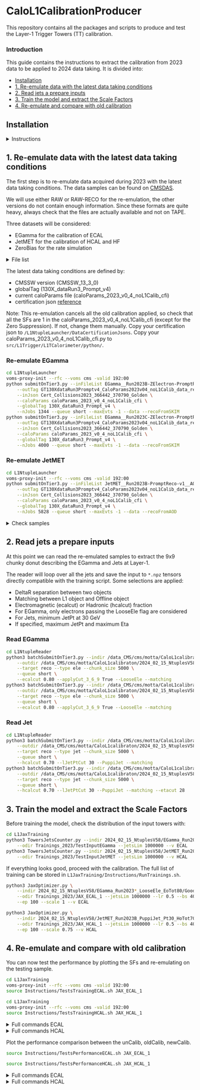 # CaloL1CalibrationProducer

This repository contains all the packages and scripts to produce and test the Layer-1 Trigger Towers (TT) calibration.

### Introduction

This guide contains the instructions to extract the calibration from 2023 data to be applied to 2024 data taking.
It is divided into:
- [Installation](#introduction)
- [1. Re-emulate data with the latest data taking conditions](#1-re-emulate-data-with-the-latest-data-taking-conditions)
- [2. Read jets a prepare inputs](#2-read-jets-a-prepare-inputs)
- [3. Train the model and extract the Scale Factors](#3-train-the-model-and-extract-the-scale-factors)
- [4. Re-emulate and compare with old calibration](#4-re-emulate-and-compare-with-old-calibration)

## Installation

<details>
<summary>Instructions</summary>

```bash
cmsrel CMSSW_13_3_0
cd CMSSW_13_3_0/src
cmsenv
git cms-init
git cms-addpkg L1Trigger/L1TCalorimeter
git cms-addpkg L1Trigger/L1TNtuples
git cms-addpkg L1Trigger/Configuration
git cms-addpkg L1Trigger/L1TGlobal
git cms-addpkg L1Trigger/L1TCommon
git cms-addpkg L1Trigger/L1TZDC
mkdir L1Trigger/L1TZDC/data
cd L1Trigger/L1TZDC/data
wget https://raw.githubusercontent.com/cms-data/L1Trigger-L1TCalorimeter/master/zdcLUT_HI_v0_1.txt
cd -
git clone https://github.com/cms-l1t-offline/L1Trigger-L1TCalorimeter.git L1Trigger/L1TCalorimeter/data
git clone git@github.com:elenavernazza/CaloL1CalibrationProducer.git
git cms-checkdeps -A -a
scram b -j 8 
cd CaloL1CalibrationProducer
```
</details>

## 1. Re-emulate data with the latest data taking conditions

The first step is to re-emulate data acquired during 2023 with the latest data taking conditions.
The data samples can be found on [CMSDAS](https://cmsweb.cern.ch/das/).

We will use either RAW or RAW-RECO for the re-emulation, the other versions do not contain enough information.
Since these formats are quite heavy, always check that the files are actually available and not on TAPE.

Three datasets will be considered:
- EGamma for the calibration of ECAL
- JetMET for the calibration of HCAL and HF
- ZeroBias for the rate simulation

<details>
<summary>File list</summary>

Once the list of files for the three datasets is finalized, copy the list to a txt file inside the `L1NtupleLauncher/inputFiles` folder.

- EGamma

```bash
dasgoclient --query=="file dataset=/EGamma0/Run2023B-ZElectron-PromptReco-v1/RAW-RECO" >> L1NtupleLauncher/inputFiles/EGamma__Run2023B-ZElectron-PromptReco-v1__RAW-RECO.txt
dasgoclient --query=="file dataset=/EGamma1/Run2023B-ZElectron-PromptReco-v1/RAW-RECO" >> L1NtupleLauncher/inputFiles/EGamma__Run2023B-ZElectron-PromptReco-v1__RAW-RECO.txt

dasgoclient --query=="file dataset=/EGamma0/Run2023C-ZElectron-PromptReco-v4/RAW-RECO" >> L1NtupleLauncher/inputFiles/EGamma__Run2023C-ZElectron-PromptReco-v4__RAW-RECO.txt
dasgoclient --query=="file dataset=/EGamma1/Run2023C-ZElectron-PromptReco-v4/RAW-RECO" >> L1NtupleLauncher/inputFiles/EGamma__Run2023C-ZElectron-PromptReco-v4__RAW-RECO.txt

dasgoclient --query=="file dataset=/EGamma0/Run2023D-ZElectron-PromptReco-v2/RAW-RECO" >> L1NtupleLauncher/inputFiles/EGamma__Run2023D-ZElectron-PromptReco-v2__RAW-RECO.txt
dasgoclient --query=="file dataset=/EGamma1/Run2023D-ZElectron-PromptReco-v2/RAW-RECO" >> L1NtupleLauncher/inputFiles/EGamma__Run2023D-ZElectron-PromptReco-v2__RAW-RECO.txt
```

- JetMET

```bash
dasgoclient --query=="file dataset=/JetMET0/Run2023B-PromptReco-v1/AOD" >> L1NtupleLauncher/inputFiles/JetMET__Run2023B-PromptReco-v1__AOD.txt
dasgoclient --query=="file dataset=/JetMET1/Run2023B-PromptReco-v1/AOD" >> L1NtupleLauncher/inputFiles/JetMET__Run2023B-PromptReco-v1__AOD.txt

dasgoclient --query=="file dataset=/JetMET0/Run2023C-PromptReco-v4/AOD" >> L1NtupleLauncher/inputFiles/JetMET__Run2023C-PromptReco-v4__AOD.txt
dasgoclient --query=="file dataset=/JetMET1/Run2023C-PromptReco-v4/AOD" >> L1NtupleLauncher/inputFiles/JetMET__Run2023C-PromptReco-v4__AOD.txt

dasgoclient --query=="file dataset=/JetMET0/Run2023D-PromptReco-v2/AOD" >> L1NtupleLauncher/inputFiles/JetMET__Run2023D-PromptReco-v2__AOD.txt
dasgoclient --query=="file dataset=/JetMET1/Run2023D-PromptReco-v2/AOD" >> L1NtupleLauncher/inputFiles/JetMET__Run2023D-PromptReco-v2__AOD.txt
```

- ZeroBias

```bash
dasgoclient --query=="file dataset=/EphemeralZeroBias0/Run2023D-v1/RAW" >> L1NtupleLauncher/inputFiles/EphemeralZeroBias__Run2023D-v1__RAW.txt
```

To check the availability of samples, use:

```bash
python3 FindAvalibaleFiles.py --sample /EGamma0/Run2023B-ZElectron-PromptReco-v1/RAW-RECO --txt EGamma__Run2023B-ZElectron-PromptReco-v1__RAW-RECO
python3 FindAvalibaleFiles.py --sample /EGamma1/Run2023B-ZElectron-PromptReco-v1/RAW-RECO --txt EGamma__Run2023B-ZElectron-PromptReco-v1__RAW-RECO
python3 FindAvalibaleFiles.py --sample /JetMET0/Run2023B-PromptReco-v1/AOD --txt JetMET__Run2023B-PromptReco-v1__AOD
python3 FindAvalibaleFiles.py --sample /JetMET1/Run2023B-PromptReco-v1/AOD --txt JetMET__Run2023B-PromptReco-v1__AOD
```

The EraD samples will be used for the performance evaluation (~30 files are enough):
```bash
python3 FindAvalibaleFiles.py --sample /EGamma0/Run2023B-ZElectron-PromptReco-v1/RAW-RECO --txt EGamma__Run2023D-ZElectron-PromptReco-v2__RAW-RECO_test # All but took 30
python3 FindAvalibaleFiles.py --sample /JetMET0/Run2023D-PromptReco-v2/AOD --txt JetMET__Run2023D-PromptReco-v2__AOD # 29
python3 FindAvalibaleFiles.py --sample /EphemeralZeroBias0/Run2023D-v1/RAW --txt EphemeralZeroBias__Run2023D-v1__RAW_test # All but took 30
```

</details>

The latest data taking conditions are defined by:
- CMSSW version (CMSSW_13_3_0)
- globalTag (130X_dataRun3_Prompt_v4)
- current caloParams file (caloParams_2023_v0_4_noL1Calib_cfi)
- certification json [reference](https://cms-service-dqmdc.web.cern.ch/CAF/certification/Collisions23/PromptReco/Cert_Collisions2023_366442_370790_Golden.json)

Note: This re-emulation cancels all the old calibration applied, so check that all the SFs are 1 in the caloParams_2023_v0_4_noL1Calib_cfi (except for the Zero Suppression). If not, change them manually.
Copy your certification json to `/L1NtupleLauncher/DataCertificationJsons`.
Copy your caloParams_2023_v0_4_noL1Calib_cfi.py to `src/L1Trigger/L1TCalorimeter/python/`.

### Re-emulate EGamma

```bash
cd L1NtupleLauncher
voms-proxy-init --rfc --voms cms -valid 192:00
python submitOnTier3.py --inFileList EGamma__Run2023B-ZElectron-PromptReco-v1__RAW-RECO \
    --outTag GT130XdataRun3Promptv4_CaloParams2023v04_noL1Calib_data_reco_json \
    --inJson Cert_Collisions2023_366442_370790_Golden \
    --caloParams caloParams_2023_v0_4_noL1Calib_cfi \
    --globalTag 130X_dataRun3_Prompt_v4 \
    --nJobs 1344 --queue short --maxEvts -1 --data --recoFromSKIM
python submitOnTier3.py --inFileList EGamma__Run2023C-ZElectron-PromptReco-v4__RAW-RECO \
    --outTag GT130XdataRun3Promptv4_CaloParams2023v04_noL1Calib_data_reco_json \
    --inJson Cert_Collisions2023_366442_370790_Golden \
    --caloParams caloParams_2023_v0_4_noL1Calib_cfi \
    --globalTag 130X_dataRun3_Prompt_v4 \
    --nJobs 4000 --queue short --maxEvts -1 --data --recoFromSKIM
```

### Re-emulate JetMET

```bash
cd L1NtupleLauncher
voms-proxy-init --rfc --voms cms -valid 192:00
python submitOnTier3.py --inFileList JetMET__Run2023B-PromptReco-v1__AOD \
    --outTag GT130XdataRun3Promptv4_CaloParams2023v04_noL1Calib_data_reco_json \
    --inJson Cert_Collisions2023_366442_370790_Golden \
    --caloParams caloParams_2023_v0_4_noL1Calib_cfi \
    --globalTag 130X_dataRun3_Prompt_v4 \
    --nJobs 5828 --queue short --maxEvts -1 --data --recoFromAOD
```

<!-- ### Re-emulate data ZeroBias

```bash
cd L1NtupleLauncher
voms-proxy-init --rfc --voms cms -valid 192:00

python submitOnTier3.py --inFileList EphemeralZeroBias__Run2023D-v1__Run369870__RAW \
    --outTag GT130XdataRun3Promptv4_CaloParams2023v04_noL1Calib_data \
    --inJson Cert_Collisions2023_366442_370790_Golden \
    --caloParams caloParams_2023_v0_4_noL1Calib_cfi \
    --globalTag 130X_dataRun3_Prompt_v4 \
    --nJobs 772 --queue short --maxEvts -1 --data
``` -->

<details>
<summary>Check samples</summary>

Since many files are on TAPE, some jobs will fail due to error opening the file.
To only select the good files and eventually resubmit non-finished jobs use:

```bash
python3 resubmit_Unfinished.py /data_CMS/cms/motta/CaloL1calibraton/L1NTuples/EGamma__Run2023B-ZElectron-PromptReco-v1__RAW-RECO__GT130XdataRun3Promptv4_CaloParams2023v04_noL1Calib_data_reco_json
python3 resubmit_Unfinished.py /data_CMS/cms/motta/CaloL1calibraton/L1NTuples/EGamma__Run2023C-ZElectron-PromptReco-v4__RAW-RECO__GT130XdataRun3Promptv4_CaloParams2023v04_noL1Calib_data_reco_json
```
```bash
python3 resubmit_Unfinished.py /data_CMS/cms/motta/CaloL1calibraton/L1NTuples/JetMET__Run2023B-PromptReco-v1__AOD__GT130XdataRun3Promptv4_CaloParams2023v04_noL1Calib_data_reco_json
```

You can plot the re-emulated samples using:

```bash
cd L1Plotting
python3 resolutions.py --indir EGamma__Run2023B-ZElectron-PromptReco-v1__RAW-RECO__GT130XdataRun3Promptv4_CaloParams2023v04_noL1Calib_data_reco_json/GoodNtuples \
 --outdir 2024_02_15_NtuplesV58/TestInput_EGamma2023B --label EGamma_data_reco --reco --nEvts 50000 --target ele \
 --raw --LooseEle --do_EoTot --tag _LooseEle_50K_Raw
```
```bash
python3 resolutions.py --indir JetMET__Run2023B-PromptReco-v1__AOD__GT130XdataRun3Promptv4_CaloParams2023v04_noL1Calib_data_reco_json/GoodNtuples \
 --outdir 2024_02_15_NtuplesV58/TestInput_JetMET2023B --label Jet_data_reco --reco --nEvts 50000 --target jet \
 --raw --PuppiJet --jetPtcut 30 --do_HoTot --tag _PuppiJet_50K_Pt30_Raw
```

</details>

## 2. Read jets a prepare inputs

At this point we can read the re-emulated samples to extract the 9x9 chunky donut describing the EGamma and Jets at Layer-1.

The reader will loop over all the jets and save the input to `*.npz` tensors directly compatible with the training script.
Some selections are applied:
- DeltaR separation between two objects
- Matching between L1 object and Offline object
- Electromagnetic (ecalcut) or Hadronic (hcalcut) fraction
- For EGamma, only electrons passing the LooseEle flag are considered
- For Jets, minimum JetPt at 30 GeV
- If specified, maximum JetPt and maximum Eta 

### Read EGamma

```bash
cd L1NtupleReader
python3 batchSubmitOnTier3.py --indir /data_CMS/cms/motta/CaloL1calibraton/L1NTuples/EGamma__Run2023B-ZElectron-PromptReco-v1__RAW-RECO__GT130XdataRun3Promptv4_CaloParams2023v04_noL1Calib_data_reco_json/GoodNtuples \
    --outdir /data_CMS/cms/motta/CaloL1calibraton/2024_02_15_NtuplesV58/EGamma_Run2023B_LooseEle_EoTot80 \
    --target reco --type ele --chunk_size 5000 \
    --queue short \
    --ecalcut 0.80 --applyCut_3_6_9 True --LooseEle --matching
python3 batchSubmitOnTier3.py --indir /data_CMS/cms/motta/CaloL1calibraton/L1NTuples/EGamma__Run2023C-ZElectron-PromptReco-v4__RAW-RECO__GT130XdataRun3Promptv4_CaloParams2023v04_noL1Calib_data_reco_json/GoodNtuples \
    --outdir /data_CMS/cms/motta/CaloL1calibraton/2024_02_15_NtuplesV58/EGamma_Run2023C_LooseEle_EoTot80 \
    --target reco --type ele --chunk_size 5000 \
    --queue short \
    --ecalcut 0.80 --applyCut_3_6_9 True --LooseEle --matching
```

### Read Jet

```bash
cd L1NtupleReader
python3 batchSubmitOnTier3.py --indir /data_CMS/cms/motta/CaloL1calibraton/L1NTuples/JetMET__Run2023B-PromptReco-v1__AOD__GT130XdataRun3Promptv4_CaloParams2023v04_noL1Calib_data_reco_json/GoodNtuples \
    --outdir /data_CMS/cms/motta/CaloL1calibraton/2024_02_15_NtuplesV58/JetMET_Run2023B_PuppiJet_Pt30_HoTot70 \
    --target reco --type jet --chunk_size 5000 \
    --queue short \
    --hcalcut 0.70 --lJetPtCut 30 --PuppiJet --matching
python3 batchSubmitOnTier3.py --indir /data_CMS/cms/motta/CaloL1calibraton/L1NTuples/JetMET__Run2023B-PromptReco-v1__AOD__GT130XdataRun3Promptv4_CaloParams2023v04_noL1Calib_data_reco_json/GoodNtuples \
    --outdir /data_CMS/cms/motta/CaloL1calibraton/2024_02_15_NtuplesV58/JetMET_Run2023B_PuppiJet_BarrelEndcap_Pt30_HoTot70 \
    --target reco --type jet --chunk_size 5000 \
    --queue short \
    --hcalcut 0.70 --lJetPtCut 30 --PuppiJet --matching --etacut 28
```

## 3. Train the model and extract the Scale Factors

Before training the model, check the distribution of the input towers with:

```bash
cd L1JaxTraining
python3 TowersJetsCounter.py --indir 2024_02_15_NtuplesV58/EGamma_Run2023*_LooseEle_EoTot80/GoodNtuples/tensors \
    --odir Trainings_2023/TestInputEGamma --jetsLim 1000000 --v ECAL
python3 TowersJetsCounter.py --indir 2024_02_15_NtuplesV58/JetMET_Run2023B_PuppiJet_Pt30_HoTot70/GoodNtuples/tensors \
    --odir Trainings_2023/TestInputJetMET --jetsLim 1000000 --v HCAL
```

<!-- python3 TowersJetsCounter.py --indir 2024_02_15_NtuplesV58/JetMET_Run2023B_PuppiJet_BarrelEndcap_Pt30_HoTot70/GoodNtuples/tensors \
    --odir Trainings_2023/TestInputJetMET_BarrelEndcap --jetsLim 1000000 -->

If everything looks good, proceed with the calibration. The full list of training can be stored in `L1JaxTraining/Instructions/RunTrainings.sh`.

```bash
python3 JaxOptimizer.py \
    --indir 2024_02_15_NtuplesV58/EGamma_Run2023*_LooseEle_EoTot80/GoodNtuples/tensors \
    --odir Trainings_2023/JAX_ECAL_1 --jetsLim 1000000 --lr 0.5 --bs 4096 \
    --ep 100 --scale 1 --v ECAL
```
```bash
python3 JaxOptimizer.py \
    --indir 2024_02_15_NtuplesV58/JetMET_Run2023B_PuppiJet_Pt30_HoTot70/GoodNtuples/tensors \
    --odir Trainings_2023/JAX_HCAL_1 --jetsLim 1000000 --lr 0.5 --bs 4096 \
    --ep 100 --scale 0.75 --v HCAL
```

## 4. Re-emulate and compare with old calibration

You can now test the performance by plotting the SFs and re-emulating on the testing sample.

```bash
cd L1JaxTraining
voms-proxy-init --rfc --voms cms -valid 192:00
source Instructions/TestsTrainingECAL.sh JAX_ECAL_1
```
```bash
cd L1JaxTraining
voms-proxy-init --rfc --voms cms -valid 192:00
source Instructions/TestsTrainingHCAL.sh JAX_HCAL_1
```

<details>
<summary>Full commands ECAL</summary>

#### Testing

```bash
cd L1JaxTraining
voms-proxy-init --rfc --voms cms -valid 192:00
python3 SFPlots.py --indir Trainings_2023/JAX_ECAL_1 --v ECAL
python3 ProduceCaloParams.py --name caloParams_2023_JAX_ECAL_1_newCalib_cfi \
 --ECAL Trainings_2023/JAX_ECAL_1/ScaleFactors_ECAL.csv \
 --base caloParams_2023_v0_4_noL1Calib_cfi.py

python3 RDF_ResolutionFast.py --indir EGamma__Run2023D-ZElectron-PromptReco-v2__RAW-RECO__GT130XdataRun3Promptv4_CaloParams2023v04_noL1Calib_data_reco_json/GoodNtuples \
 --reco --target ele --do_EoTot --raw --LooseEle --nEvts 100000 --no_plot \
 --ECALcalib --caloParam caloParams_2023_JAX_ECAL_1_newCalib_cfi.py --outdir Trainings_2023/JAX_ECAL_1/NtuplesVnew

python3 RDF_ResolutionFast.py --indir EGamma__Run2023D-ZElectron-PromptReco-v2__RAW-RECO__GT130XdataRun3Promptv4_CaloParams2023v04_noL1Calib_data_reco_json/GoodNtuples \
 --reco --target ele --do_EoTot --raw --LooseEle --nEvts 100000 --no_plot \
 --ECALcalib --caloParam caloParams_2023_v0_4_cfi.py \
 --outdir Trainings_2023/JAX_ECAL_0/NtuplesVold

python3 RDF_ResolutionFast.py --indir EGamma__Run2023D-ZElectron-PromptReco-v2__RAW-RECO__GT130XdataRun3Promptv4_CaloParams2023v04_noL1Calib_data_reco_json/GoodNtuples \
 --reco --target ele --do_EoTot --raw --LooseEle --nEvts 100000 --no_plot \
 --ECALcalib --caloParam caloParams_2023_v0_4_noL1Calib_cfi.py \
 --outdir Trainings_2023/JAX_ECAL_0/NtuplesVunc

python3 comparisonPlotsFast.py --indir Trainings_2023/JAX_ECAL_1/NtuplesVnew --target ele --reco \
 --old Trainings_2023/JAX_ECAL_0/NtuplesVold --unc Trainings_2023/JAX_ECAL_0/NtuplesVunc \
 --do_EoTot --doRate False --doTurnOn False
```

#### Submit re-emulation

```bash
cd L1NtupleLauncher
voms-proxy-init --rfc --voms cms -valid 192:00
python3 submitOnTier3.py --inFileList EphemeralZeroBias__Run2023D-v1__Run369870__RAW \
    --outTag GT130XdataRun3Promptv4_CaloParams2023v04_noL1Calib_data \
    --nJobs 30 --queue short --maxEvts 5000 \
    --globalTag 130X_dataRun3_Prompt_v4 --data \
    --caloParams caloParams_2023_v0_4_noL1Calib_cfi
python3 submitOnTier3.py --inFileList EphemeralZeroBias__Run2023D-v1__Run369870__RAW \
    --outTag GT130XdataRun3Promptv4_CaloParams2023v04_data \
    --nJobs 30 --queue short --maxEvts 5000 \
    --globalTag 130X_dataRun3_Prompt_v4 --data \
    --caloParams caloParams_2023_v0_4_cfi
python3 submitOnTier3.py --inFileList EphemeralZeroBias__Run2023D-v1__Run369870__RAW \
 --outTag GT130XdataRun3Promptv4_CaloParams2023JAX_ECAL_1_data \
 --nJobs 30 --queue short --maxEvts 5000 \
 --globalTag 130X_dataRun3_Prompt_v4 --data \
 --caloParams caloParams_2023_JAX_ECAL_1_newCalib_cfi

python submitOnTier3.py --inFileList EGamma__Run2023D-ZElectron-PromptReco-v2__RAW-RECO \
    --outTag GT130XdataRun3Promptv4_CaloParams2023v04_noL1Calib_data_reco_json \
    --inJson Cert_Collisions2023_366442_370790_Golden \
    --globalTag 130X_dataRun3_Prompt_v4 \
    --nJobs 300 --queue short --maxEvts -1 --data --recoFromSKIM \
    --caloParams caloParams_2023_v0_4_noL1Calib_cfi
python submitOnTier3.py --inFileList EGamma__Run2023D-ZElectron-PromptReco-v2__RAW-RECO \
    --outTag GT130XdataRun3Promptv4_CaloParams2023v04_data_reco_json \
    --inJson Cert_Collisions2023_366442_370790_Golden \
    --globalTag 130X_dataRun3_Prompt_v4 \
    --nJobs 300 --queue short --maxEvts -1 --data --recoFromSKIM \
    --caloParams caloParams_2023_v0_4_cfi
python submitOnTier3.py --inFileList EGamma__Run2023D-ZElectron-PromptReco-v2__RAW-RECO \
    --outTag GT130XdataRun3Promptv4_CaloParams2023JAX_ECAL_1_data_reco_json \
    --inJson Cert_Collisions2023_366442_370790_Golden \
    --globalTag 130X_dataRun3_Prompt_v4 \
    --nJobs 300 --queue short --maxEvts -1 --data --recoFromSKIM \
    --caloParams caloParams_2023_JAX_ECAL_1_newCalib_cfi
```

#### Select good files

```bash
python3 resubmit_Unfinished.py /data_CMS/cms/motta/CaloL1calibraton/L1NTuples/EGamma__Run2023D-ZElectron-PromptReco-v2__RAW-RECO__GT130XdataRun3Promptv4_CaloParams2023v04_noL1Calib_data_reco_json
python3 resubmit_Unfinished.py /data_CMS/cms/motta/CaloL1calibraton/L1NTuples/EGamma__Run2023D-ZElectron-PromptReco-v2__RAW-RECO__GT130XdataRun3Promptv4_CaloParams2023v04_data_reco_json
```
</details>

<details>
<summary>Full commands HCAL</summary>

#### Testing

```bash
cd L1JaxTraining
python3 SFPlots.py --indir Trainings_2023/JAX_HCAL_1
python3 ProduceCaloParams.py --name caloParams_2023_JAX_HCAL_1_newCalib_cfi \
    --HCAL ./Trainings_2023/JAX_HCAL_1/ScaleFactors_HCAL.csv --HF ./Trainings_2023/JAX_HCAL_1/ScaleFactors_HCAL.csv \
    --base caloParams_2023_v0_4_noL1Calib_cfi.py

python3 RDF_ResolutionFast.py --indir JetMET__Run2023D-PromptReco-v2__AOD__GT130XdataRun3Promptv4_CaloParams2023v04_noL1Calib_data_reco_json/GoodNtuples \
 --reco --target jet --do_HoTot --raw --PuppiJet --jetPtcut 30 --nEvts 100000 --no_plot \
 --HCALcalib --caloParam caloParams_2023_v0_4_cfi.py \
 --outdir Trainings_2023/JAX_HCAL_0/NtuplesVold
python3 RDF_ResolutionFast.py --indir JetMET__Run2023D-PromptReco-v2__AOD__GT130XdataRun3Promptv4_CaloParams2023v04_noL1Calib_data_reco_json/GoodNtuples \
 --reco --target jet --do_HoTot --raw --PuppiJet --jetPtcut 30 --nEvts 100000 --no_plot \
 --HCALcalib --caloParam caloParams_2023_v0_4_noL1Calib_cfi.py \
 --outdir Trainings_2023/JAX_HCAL_0/NtuplesVunc
python3 RDF_ResolutionFast.py --indir JetMET__Run2023D-PromptReco-v2__AOD__GT130XdataRun3Promptv4_CaloParams2023v04_noL1Calib_data_reco_json/GoodNtuples \
 --reco --target jet --do_HoTot --raw --PuppiJet --jetPtcut 30 --nEvts 100000 --no_plot \
 --HCALcalib --caloParam caloParams_2023_JAX_HCAL_1_newCalib_cfi.py \
 --outdir Trainings_2023/JAX_HCAL_1/NtuplesVnew

python3 comparisonPlotsFast.py --indir Trainings_2023/JAX_HCAL_1/NtuplesVnew --target jet --reco \
 --old Trainings_2023/JAX_HCAL_0/NtuplesVold --unc Trainings_2023/JAX_HCAL_0/NtuplesVunc \
 --do_HoTot --doRate False --doTurnOn False
```

#### Submit re-emulation

```bash
cd L1NtupleLauncher
voms-proxy-init --rfc --voms cms -valid 192:00
python3 submitOnTier3.py --inFileList EphemeralZeroBias__Run2023D-v1__Run369870__RAW \
    --outTag GT130XdataRun3Promptv4_CaloParams2023v04_noL1Calib_data \
    --nJobs 151 --queue short --maxEvts 5000 \
    --globalTag 130X_dataRun3_Prompt_v4 --data \
    --caloParams caloParams_2023_v0_4_noL1Calib_cfi
python3 submitOnTier3.py --inFileList EphemeralZeroBias__Run2023D-v1__Run369870__RAW \
    --outTag GT130XdataRun3Promptv4_CaloParams2023v04_data \
    --nJobs 151 --queue short --maxEvts 5000 \
    --globalTag 130X_dataRun3_Prompt_v4 --data \
    --caloParams caloParams_2023_v0_4_cfi
python3 submitOnTier3.py --inFileList EphemeralZeroBias__Run2023D-v1__Run369870__RAW \
    --outTag GT130XdataRun3Promptv4_CaloParams2023JAX_HCAL_1_data \
    --nJobs 151 --queue short --maxEvts 5000 \
    --globalTag 130X_dataRun3_Prompt_v4 --data \
    --caloParams caloParams_2023_JAX_HCAL_1_newCalib_cfi

python3 submitOnTier3.py --inFileList JetMET__Run2023B-PromptReco-v1__Run367079__AOD \
    --outTag GT130XdataRun3Promptv4_CaloParams2023v04_noL1Calib_data_reco_json \
    --inJson Cert_Collisions2023_366442_370790_Golden \
    --nJobs 39 --queue short --maxEvts 5000 \
    --globalTag 130X_dataRun3_Prompt_v4 --data --recoFromAOD \
    --caloParams caloParams_2023_v0_4_noL1Calib_cfi
python3 submitOnTier3.py --inFileList JetMET__Run2023B-PromptReco-v1__Run367079__AOD \
    --outTag GT130XdataRun3Promptv4_CaloParams2023v04_data_reco_json \
    --inJson Cert_Collisions2023_366442_370790_Golden \
    --nJobs 39 --queue short --maxEvts 5000 \
    --globalTag 130X_dataRun3_Prompt_v4 --data --recoFromAOD \
    --caloParams caloParams_2023_v0_4_cfi
python3 submitOnTier3.py --inFileList JetMET__Run2023B-PromptReco-v1__Run367079__AOD \
    --outTag GT130XdataRun3Promptv4_CaloParams2023JAX_HCAL_1_data_reco_json \
    --inJson Cert_Collisions2023_366442_370790_Golden \
    --nJobs 39 --queue short --maxEvts 5000 \
    --globalTag 130X_dataRun3_Prompt_v4 --data --recoFromAOD \
    --caloParams caloParams_2023_JAX_HCAL_1_newCalib_cfi
```

#### Select good files

```bash
python3 resubmit_Unfinished.py /data_CMS/cms/motta/CaloL1calibraton/L1NTuples/JetMET__Run2023B-PromptReco-v1__Run367079__AOD__GT130XdataRun3Promptv4_CaloParams2023v04_noL1Calib_data_reco_json
python3 resubmit_Unfinished.py /data_CMS/cms/motta/CaloL1calibraton/L1NTuples/JetMET__Run2023B-PromptReco-v1__Run367079__AOD__GT130XdataRun3Promptv4_CaloParams2023v04_data_reco_json
```

</details>

Plot the performance comparison between the unCalib, oldCalib, newCalib.

```bash
source Instructions/TestsPerformanceECAL.sh JAX_ECAL_1
```
```bash
source Instructions/TestsPerformanceHCAL.sh JAX_HCAL_1
```

<details>
<summary>Full commands ECAL</summary>

```bash
cd L1Plotting
python3 rate.py \
    --indir EphemeralZeroBias__Run2023D-v1__Run369870__RAW__GT130XdataRun3Promptv4_CaloParams2023v04_noL1Calib_data \
    --outdir 2024_02_15_NtuplesV58/JAX_ECAL/NtuplesVuncL1pt --target ele --raw --nEvts 100000 --no_plot
python3 rate.py \
    --indir EphemeralZeroBias__Run2023D-v1__Run369870__RAW__GT130XdataRun3Promptv4_CaloParams2023v04_data \
    --outdir 2024_02_15_NtuplesV58/JAX_ECAL/NtuplesVoldL1pt --target ele --raw --nEvts 100000 --no_plot
python3 rate.py \
    --indir EphemeralZeroBias__Run2023D-v1__Run369870__RAW__GT130XdataRun3Promptv4_CaloParams2023JAX_ECAL_1_data \
    --outdir 2024_02_15_NtuplesV58/JAX_ECAL_1/NtuplesVnew --target ele --raw --nEvts 100000 --no_plot --tag L1pt

python3 turnOn.py \
    --indir EGamma__Run2023D-ZElectron-PromptReco-v2__RAW-RECO__GT130XdataRun3Promptv4_CaloParams2023v04_noL1Calib_data_reco_json/GoodNtuples \
    --outdir 2024_02_15_NtuplesV58/JAX_ECAL/NtuplesVuncL1pt --reco --target ele --raw --LooseEle --nEvts 100000
python3 turnOn.py \
    --indir EGamma__Run2023D-ZElectron-PromptReco-v2__RAW-RECO__GT130XdataRun3Promptv4_CaloParams2023v04_data_reco_json/GoodNtuples \
    --outdir 2024_02_15_NtuplesV58/JAX_ECAL/NtuplesVoldL1pt --reco --target ele --raw --LooseEle --nEvts 100000
python3 turnOn.py \
    --indir EGamma__Run2023D-ZElectron-PromptReco-v2__RAW-RECO__GT130XdataRun3Promptv4_CaloParams2023JAX_ECAL_1_data_reco_json \
    --outdir 2024_02_15_NtuplesV58/JAX_ECAL_1/NtuplesVnew --reco --target ele --raw --LooseEle --nEvts 100000 --tag L1pt

python3 resolutions.py \
    --indir EGamma__Run2023D-ZElectron-PromptReco-v2__RAW-RECO__GT130XdataRun3Promptv4_CaloParams2023v04_noL1Calib_data_reco_json/GoodNtuples \
    --outdir 2024_02_15_NtuplesV58/JAX_ECAL/NtuplesVuncL1pt --reco --target ele --raw --LooseEle --nEvts 100000 --no_plot
python3 resolutions.py \
    --indir EGamma__Run2023D-ZElectron-PromptReco-v2__RAW-RECO__GT130XdataRun3Promptv4_CaloParams2023v04_data_reco_json/GoodNtuples \
    --outdir 2024_02_15_NtuplesV58/JAX_ECAL/NtuplesVoldL1pt --reco --target ele --raw --LooseEle --nEvts 100000 --no_plot
python3 resolutions.py \
    --indir EGamma__Run2023D-ZElectron-PromptReco-v2__RAW-RECO__GT130XdataRun3Promptv4_CaloParams2023JAX_ECAL_1_data_reco_json \
    --outdir 2024_02_15_NtuplesV58/JAX_ECAL_1/NtuplesVnew --reco --target ele --raw --LooseEle --nEvts 100000 --no_plot --tag L1pt

python3 comparisonPlots.py \
    --indir 2024_02_15_NtuplesV58/JAX_ECAL_1/NtuplesVnew  --target ele --reco \
    --old 2024_02_15_NtuplesV58/JAX_ECAL/NtuplesVoldL1pt \
    --unc 2024_02_15_NtuplesV58/JAX_ECAL/NtuplesVuncL1pt \
    --thrsFixRate 10 --thrsFixRate 12 --thrsFixRate 20 --thrsFixRate 40 --tag L1pt

python3 rate.py \
    --indir EphemeralZeroBias__Run2023D-v1__Run369870__RAW__GT130XdataRun3Promptv4_CaloParams2023v04_noL1Calib_data \
    --outdir 2024_02_15_NtuplesV58/JAX_ECAL/NtuplesVuncL1pt --target ele --raw --nEvts 100000 --no_plot --offline
python3 rate.py \
    --indir EphemeralZeroBias__Run2023D-v1__Run369870__RAW__GT130XdataRun3Promptv4_CaloParams2023v04_data \
    --outdir 2024_02_15_NtuplesV58/JAX_ECAL/NtuplesVoldL1pt --target ele --raw --nEvts 100000 --no_plot --offline
python3 rate.py \
    --indir EphemeralZeroBias__Run2023D-v1__Run369870__RAW__GT130XdataRun3Promptv4_CaloParams2023JAX_ECAL_1_data \
    --outdir 2024_02_15_NtuplesV58/JAX_ECAL_1/NtuplesVnew --target ele --raw --nEvts 100000 --no_plot --offline --tag L1pt

python3 comparisonPlots.py \
    --indir 2024_02_15_NtuplesV58/JAX_ECAL_1/NtuplesVnew  --target ele --reco \
    --old 2024_02_15_NtuplesV58/JAX_HCAL/NtuplesVoldL1pt \
    --unc 2024_02_15_NtuplesV58/JAX_HCAL/NtuplesVuncL1pt \
    --thrsFixRate 10 --thrsFixRate 12 --thrsFixRate 20 --thrsFixRate 40 --tag L1pt --offline --doResponse False --doResolution False
```
</details>

<details>
<summary>Full commands HCAL</summary>

```bash
cd L1Plotting
python3 rate.py \
    --indir EphemeralZeroBias__Run2023D-v1__Run369870__RAW__GT130XdataRun3Promptv4_CaloParams2023v04_noL1Calib_data \
    --outdir 2024_02_15_NtuplesV58/JAX_HCAL/NtuplesVuncL1pt --target jet --raw --nEvts 100000 --no_plot
python3 rate.py \
    --indir EphemeralZeroBias__Run2023D-v1__Run369870__RAW__GT130XdataRun3Promptv4_CaloParams2023v04_data \
    --outdir 2024_02_15_NtuplesV58/JAX_HCAL/NtuplesVoldL1pt --target jet --raw --nEvts 100000 --no_plot
python3 rate.py \
    --indir EphemeralZeroBias__Run2023D-v1__Run369870__RAW__GT130XdataRun3Promptv4_CaloParams2023JAX_HCAL_1_data \
    --outdir 2024_02_15_NtuplesV58/JAX_HCAL_1/NtuplesVnew --target jet --raw --nEvts 100000 --no_plot --tag L1pt

python3 turnOn.py \
    --indir JetMET__Run2023B-PromptReco-v1__Run367079__AOD__GT130XdataRun3Promptv4_CaloParams2023v04_noL1Calib_data_reco_json/GoodNtuples \
    --outdir 2024_02_15_NtuplesV58/JAX_HCAL/NtuplesVuncL1pt --reco --target jet --raw --PuppiJet --nEvts 100000
python3 turnOn.py \
    --indir JetMET__Run2023B-PromptReco-v1__Run367079__AOD__GT130XdataRun3Promptv4_CaloParams2023v04_data_reco_json/GoodNtuples \
    --outdir 2024_02_15_NtuplesV58/JAX_HCAL/NtuplesVoldL1pt --reco --target jet --raw --PuppiJet --nEvts 100000
python3 turnOn.py \
    --indir JetMET__Run2023B-PromptReco-v1__Run367079__AOD__GT130XdataRun3Promptv4_CaloParams2023JAX_HCAL_1_data_reco_json \
    --outdir 2024_02_15_NtuplesV58/JAX_HCAL_1/NtuplesVnew --reco --target jet --raw --PuppiJet --nEvts 100000 --tag L1pt

python3 resolutions.py \
    --indir JetMET__Run2023B-PromptReco-v1__Run367079__AOD__GT130XdataRun3Promptv4_CaloParams2023v04_noL1Calib_data_reco_json/GoodNtuples \
    --outdir 2024_02_15_NtuplesV58/JAX_HCAL/NtuplesVuncL1pt --reco --target jet --raw --PuppiJet --jetPtcut 30 --nEvts 100000 --no_plot
python3 resolutions.py \
    --indir JetMET__Run2023B-PromptReco-v1__Run367079__AOD__GT130XdataRun3Promptv4_CaloParams2023v04_data_reco_json/GoodNtuples \
    --outdir 2024_02_15_NtuplesV58/JAX_HCAL/NtuplesVoldL1pt --reco --target jet --raw --PuppiJet --jetPtcut 30 --nEvts 100000 --no_plot
python3 resolutions.py \
    --indir JetMET__Run2023B-PromptReco-v1__Run367079__AOD__GT130XdataRun3Promptv4_CaloParams2023JAX_HCAL_1_data_reco_json \
    --outdir 2024_02_15_NtuplesV58/JAX_HCAL_1/NtuplesVnew --reco --target jet --raw --PuppiJet --jetPtcut 30 --nEvts 100000 --no_plot --tag L1pt

python3 comparisonPlots.py \
    --indir 2024_02_15_NtuplesV58/JAX_HCAL_1/NtuplesVnew  --target jet --reco \
    --old 2024_02_15_NtuplesV58/JAX_HCAL/NtuplesVoldL1pt \
    --unc 2024_02_15_NtuplesV58/JAX_HCAL/NtuplesVuncL1pt \
    --thrsFixRate 40 --thrsFixRate 60 --thrsFixRate 80 --thrsFixRate 100 --tag L1pt

python3 rate.py \
    --indir EphemeralZeroBias__Run2023D-v1__Run369870__RAW__GT130XdataRun3Promptv4_CaloParams2023v04_noL1Calib_data \
    --outdir 2024_02_15_NtuplesV58/JAX_HCAL/NtuplesVuncL1pt --target jet --raw --nEvts 100000 --no_plot --offline
python3 rate.py \
    --indir EphemeralZeroBias__Run2023D-v1__Run369870__RAW__GT130XdataRun3Promptv4_CaloParams2023v04_data \
    --outdir 2024_02_15_NtuplesV58/JAX_HCAL/NtuplesVoldL1pt --target jet --raw --nEvts 100000 --no_plot --offline
python3 rate.py \
    --indir EphemeralZeroBias__Run2023D-v1__Run369870__RAW__GT130XdataRun3Promptv4_CaloParams2023JAX_HCAL_1_data \
    --outdir 2024_02_15_NtuplesV58/JAX_HCAL_1/NtuplesVnew --target jet --raw --nEvts 100000 --no_plot --offline --tag L1pt

python3 comparisonPlots.py \
    --indir 2024_02_15_NtuplesV58/JAX_HCAL_1/NtuplesVnew  --target jet --reco \
    --old 2024_02_15_NtuplesV58/JAX_HCAL/NtuplesVoldL1pt \
    --unc 2024_02_15_NtuplesV58/JAX_HCAL/NtuplesVuncL1pt \
    --thrsFixRate 60 --thrsFixRate 70 --thrsFixRate 80 --tag L1pt --offline --doResponse False --doResolution False
```
</details>
